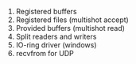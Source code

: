 1. Registered buffers 
2. Registered files (multishot accept)
3. Provided buffers (multishot read)
4. Split readers and writers
5. IO-ring driver (windows)
6. recvfrom for UDP